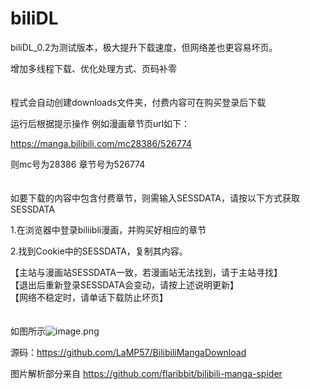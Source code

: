 # biliDL

biliDL_0.2为测试版本，极大提升下载速度，但网络差也更容易坏页。

增加多线程下载、优化处理方式、页码补零  
<br/><br/>
程式会自动创建downloads文件夹，付费内容可在购买登录后下载

运行后根据提示操作 例如漫画章节页url如下：

https://manga.bilibili.com/mc28386/526774

则mc号为28386 章节号为526774  
<br/><br/>
如要下载的内容中包含付费章节，则需输入SESSDATA，请按以下方式获取SESSDATA

1.在浏览器中登录biliibli漫画，并购买好相应的章节

2.找到Cookie中的SESSDATA，复制其内容。

【主站与漫画站SESSDATA一致，若漫画站无法找到，请于主站寻找】  
【退出后重新登录SESSDATA会变动，请按上述说明更新】  
【网络不稳定时，请单话下载防止坏页】  
<br/><br/>
如图所示![image.png](https://i.loli.net/2020/10/26/RBhmXZdl9jJC7pw.png)

源码：https://github.com/LaMP57/BilibiliMangaDownload

图片解析部分来自 https://github.com/flaribbit/bilibili-manga-spider
